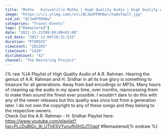 ```yaml
---
title: "Muthu   Kuluvalille Muthu | High Quality Audio | High Quality Audio"
image: "https:\/\/i.ytimg.com\/vi\/QCJwdYP8H6w\/hqdefault.jpg"
vid_id: "QCJwdYP8H6w"
categories: "Travel-Events"
tags: ["Remastered"]
date: "2021-11-21T09:09:00+03:00"
vid_date: "2017-12-04T10:31:52Z"
duration: "PT5M33S"
viewcount: "202265"
likeCount: "1439"
dislikeCount: "42"
channel: "The Mastering Project"
---
```

{% raw %}A Playlist of High Quality Audio of A.R. Rahman. Hearing the genius of A.R. Rahman and H. Sridhar in all its true glory is something to treasure for all generations. Away from bad encodings or MP3s. Many hours of cleaning up the audio in my spare time, over months, reprocessing them to make then sound the finest ever possible. I wouldn't dare to do this with any of the newer releases but this quality was once lost from a generation later. I do not own the copyright to any of these songs and they belong to the respective owners.<br />Check Out the A.R. Rahman - H. Sridhar Playlist here:<br /><a rel="nofollow" target="blank" href="https://www.youtube.com/playlist?list=PLcDuBlGc_9i_UThESVYunufhSH2JTOqpf">https://www.youtube.com/playlist?list=PLcDuBlGc_9i_UThESVYunufhSH2JTOqpf</a> #Remastered{% endraw %}
